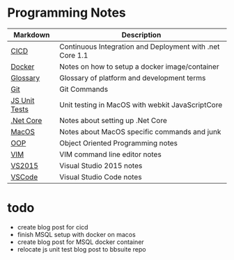# Programming Notes

Markdown | Description
--- | ---
[CICD](md/.net-core-CICD.md) | Continuous Integration and Deployment with .net Core 1.1
[Docker](md/docker.md) | Notes on how to setup a docker image/container
[Glossary](md/glossary.md) | Glossary of platform and development terms
[Git](md/git.md) | Git Commands
[JS Unit Tests](md/jsTests.md) | Unit testing in MacOS with webkit JavaScriptCore
[.Net Core](md/.net-core.md) | Notes about setting up .Net Core
[MacOS](md/macOS.md) | Notes about MacOS specific commands and junk
[OOP](md/oop.md) | Object Oriented Programming notes
[VIM](md/vim.md) | VIM command line editor notes
[VS2015](md/vs2015.md) | Visual Studio 2015 notes
[VSCode](md/vscode.md) | Visual Studio Code notes

# todo
- create blog post for cicd
- finish MSQL setup with docker on macos
- create blog post for MSQL docker container
- relocate js unit test blog post to bbsuite repo
